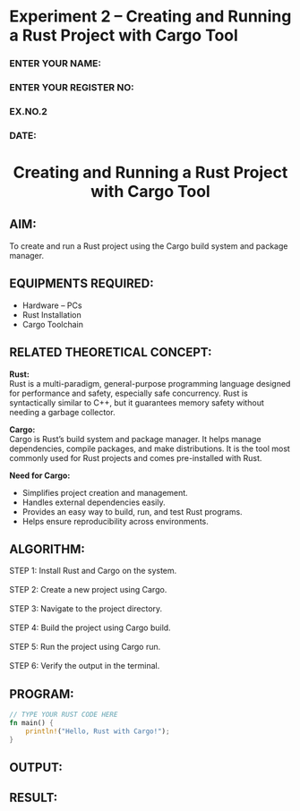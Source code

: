 # Experiment 2 – Creating and Running a Rust Project with Cargo Tool  

<H3>ENTER YOUR NAME:</H3>  
<H3>ENTER YOUR REGISTER NO:</H3>  
<H3>EX.NO.2</H3>  
<H3>DATE:</H3>  

<H1 ALIGN =CENTER> Creating and Running a Rust Project with Cargo Tool </H1>  

## AIM:  
To create and run a Rust project using the Cargo build system and package manager.  

## EQUIPMENTS REQUIRED:  
- Hardware – PCs  
- Rust Installation  
- Cargo Toolchain  

## RELATED THEORETICAL CONCEPT:  

**Rust:**  
Rust is a multi-paradigm, general-purpose programming language designed for performance and safety, especially safe concurrency. Rust is syntactically similar to C++, but it guarantees memory safety without needing a garbage collector.  

**Cargo:**  
Cargo is Rust’s build system and package manager. It helps manage dependencies, compile packages, and make distributions. It is the tool most commonly used for Rust projects and comes pre-installed with Rust.  

**Need for Cargo:**  
- Simplifies project creation and management.  
- Handles external dependencies easily.  
- Provides an easy way to build, run, and test Rust programs.  
- Helps ensure reproducibility across environments.  

## ALGORITHM:  
STEP 1: Install Rust and Cargo on the system. <BR>  
STEP 2: Create a new project using Cargo. <BR>  
STEP 3: Navigate to the project directory. <BR>  
STEP 4: Build the project using Cargo build. <BR>  
STEP 5: Run the project using Cargo run. <BR>  
STEP 6: Verify the output in the terminal. <BR>  

## PROGRAM:  
```rust
// TYPE YOUR RUST CODE HERE
fn main() {
    println!("Hello, Rust with Cargo!");
}
```

## OUTPUT:

## RESULT: